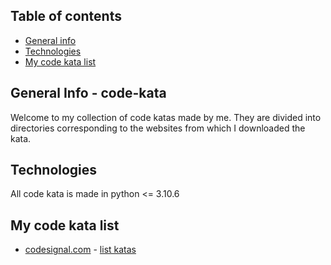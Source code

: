 ## Table of contents
* [General info](#general-info-code-kata)
* [Technologies](#technologies)
* [My code kata list](#my-code-kata-list)

## General Info - code-kata
Welcome to my collection of code katas made by me. They are divided into directories corresponding to the websites from which I downloaded the kata.

## Technologies
All code kata is made in python <= 3.10.6

## My code kata list
* [codesignal.com](https://codesignal.com) - [list katas](https://github.com/maciejsobieniak/code-kata/tree/main/codesignal)

